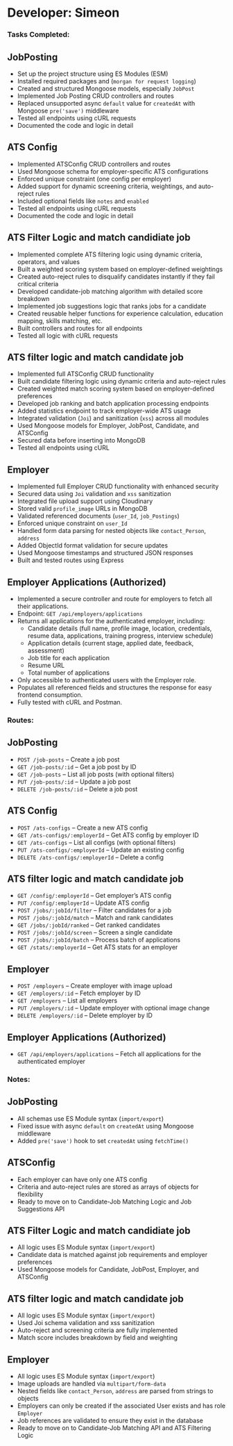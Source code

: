 # Developer: Simeon

### Tasks Completed:

## JobPosting
- Set up the project structure using ES Modules (ESM)
- Installed required packages and (`morgan for request logging`)
- Created and structured Mongoose models, especially `JobPost`
- Implemented Job Posting CRUD controllers and routes
- Replaced unsupported async `default` value for `createdAt` with Mongoose `pre('save')` middleware
- Tested all endpoints using cURL requests
- Documented the code and logic in detail

## ATS Config
- Implemented ATSConfig CRUD controllers and routes  
- Used Mongoose schema for employer-specific ATS configurations  
- Enforced unique constraint (one config per employer)  
- Added support for dynamic screening criteria, weightings, and auto-reject rules  
- Included optional fields like `notes` and `enabled`  
- Tested all endpoints using cURL requests  
- Documented the code and logic in detail  

## ATS Filter Logic and match candidiate job
- Implemented complete ATS filtering logic using dynamic criteria, operators, and values  
- Built a weighted scoring system based on employer-defined weightings  
- Created auto-reject rules to disqualify candidates instantly if they fail critical criteria  
- Developed candidate-job matching algorithm with detailed score breakdown  
- Implemented job suggestions logic that ranks jobs for a candidate  
- Created reusable helper functions for experience calculation, education mapping, skills matching, etc.  
- Built controllers and routes for all endpoints  
- Tested all logic with cURL requests  

## ATS filter logic and match candidate job
- Implemented full ATSConfig CRUD functionality  
- Built candidate filtering logic using dynamic criteria and auto-reject rules  
- Created weighted match scoring system based on employer-defined preferences  
- Developed job ranking and batch application processing endpoints  
- Added statistics endpoint to track employer-wide ATS usage  
- Integrated validation (`Joi`) and sanitization (`xss`) across all modules  
- Used Mongoose models for Employer, JobPost, Candidate, and ATSConfig  
- Secured data before inserting into MongoDB  
- Tested all endpoints using cURL  

## Employer
- Implemented full Employer CRUD functionality with enhanced security  
- Secured data using `Joi` validation and `xss` sanitization  
- Integrated file upload support using Cloudinary  
- Stored valid `profile_image` URLs in MongoDB  
- Validated referenced documents (`user_Id`, `job_Postings`)  
- Enforced unique constraint on `user_Id`  
- Handled form data parsing for nested objects like `contact_Person`, `address`  
- Added ObjectId format validation for secure updates  
- Used Mongoose timestamps and structured JSON responses  
- Built and tested routes using Express  

## Employer Applications (Authorized)
- Implemented a secure controller and route for employers to fetch all their applications.
- Endpoint: `GET /api/employers/applications`
- Returns all applications for the authenticated employer, including:
  - Candidate details (full name, profile image, location, credentials, resume data, applications, training progress, interview schedule)
  - Application details (current stage, applied date, feedback, assessment)
  - Job title for each application
  - Resume URL
  - Total number of applications
- Only accessible to authenticated users with the Employer role.
- Populates all referenced fields and structures the response for easy frontend consumption.
- Fully tested with cURL and Postman.

### Routes:

## JobPosting
- `POST /job-posts` – Create a job post
- `GET /job-posts/:id` – Get a job post by ID
- `GET /job-posts` – List all job posts (with optional filters)
- `PUT /job-posts/:id` – Update a job post
- `DELETE /job-posts/:id` – Delete a job post

## ATS Config
- `POST /ats-configs` – Create a new ATS config  
- `GET /ats-configs/:employerId` – Get ATS config by employer ID  
- `GET /ats-configs` – List all configs (with optional filters)  
- `PUT /ats-configs/:employerId` – Update an existing config  
- `DELETE /ats-configs/:employerId` – Delete a config  

## ATS filter logic and match candidate job
- `GET /config/:employerId` – Get employer’s ATS config  
- `PUT /config/:employerId` – Update ATS config  
- `POST /jobs/:jobId/filter` – Filter candidates for a job  
- `POST /jobs/:jobId/match` – Match and rank candidates  
- `GET /jobs/:jobId/ranked` – Get ranked candidates  
- `POST /jobs/:jobId/screen` – Screen a single candidate  
- `POST /jobs/:jobId/batch` – Process batch of applications  
- `GET /stats/:employerId` – Get ATS stats for an employer  

## Employer
- `POST /employers` – Create employer with image upload  
- `GET /employers/:id` – Fetch employer by ID  
- `GET /employers` – List all employers  
- `PUT /employers/:id` – Update employer with optional image change  
- `DELETE /employers/:id` – Delete employer by ID  

## Employer Applications (Authorized)
- `GET /api/employers/applications` – Fetch all applications for the authenticated employer

### Notes:

## JobPosting
- All schemas use ES Module syntax (`import/export`)
- Fixed issue with async `default` on `createdAt` using Mongoose middleware
- Added `pre('save')` hook to set `createdAt` using `fetchTime()`

## ATSConfig
- Each employer can have only one ATS config  
- Criteria and auto-reject rules are stored as arrays of objects for flexibility  
- Ready to move on to Candidate-Job Matching Logic and Job Suggestions API  

## ATS Filter Logic and match candidiate job
- All logic uses ES Module syntax (`import/export`)  
- Candidate data is matched against job requirements and employer preferences  
- Used Mongoose models for Candidate, JobPost, Employer, and ATSConfig  

## ATS filter logic and match candidate job
- All logic uses ES Module syntax (`import/export`)  
- Used Joi schema validation and xss sanitization  
- Auto-reject and screening criteria are fully implemented  
- Match score includes breakdown by field and weighting  

## Employer 
- All logic uses ES Module syntax (`import/export`)  
- Image uploads are handled via `multipart/form-data`  
- Nested fields like `contact_Person`, `address` are parsed from strings to objects  
- Employers can only be created if the associated User exists and has role `Employer`  
- Job references are validated to ensure they exist in the database  
- Ready to move on to Candidate-Job Matching API and ATS Filtering Logic
